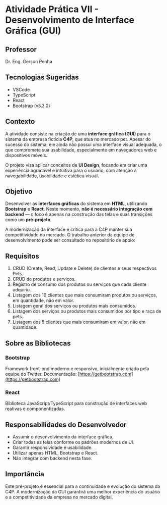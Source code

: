 # Atividade Prática VII - Desenvolvimento de Interface Gráfica (GUI)

## Professor
Dr. Eng. Gerson Penha

## Tecnologias Sugeridas
- VSCode
- TypeScript
- React
- Bootstrap (v5.3.0)

## Contexto

A atividade consiste na criação de uma **interface gráfica (GUI)** para o sistema da empresa fictícia **C4P**, que atua no mercado pet. Apesar do sucesso do sistema, ele ainda não possui uma interface visual adequada, o que compromete sua usabilidade, especialmente em navegadores web e dispositivos móveis.

O projeto visa aplicar conceitos de **UI Design**, focando em criar uma experiência agradável e intuitiva para o usuário, com atenção à navegabilidade, usabilidade e estética visual.

## Objetivo

Desenvolver as **interfaces gráficas** do sistema em **HTML**, utilizando **Bootstrap** e **React**. Neste momento, **não é necessário integração com backend** — o foco é apenas na construção das telas e suas transições como um **pré-projeto**.

A modernização da interface é crítica para a C4P manter sua competitividade no mercado. O trabalho anterior da equipe de desenvolvimento pode ser consultado no repositório de apoio:

## Requisitos
1.  CRUD (Create, Read, Update e Delete) de clientes e seus respectivos Pets. 
2.  CRUD de produtos e serviços. 
3.  Registro de consumo dos produtos ou serviços que cada cliente adquiriu. 
4.  Listagem dos 10 clientes que mais consumiram produtos ou serviços, em quantidade, não em valor. 
5.  Listagem geral dos serviços ou produtos mais consumidos. 
6.  Listagem dos serviços ou produtos mais consumidos por tipo e raça de pets. 
7.  Listagem dos 5 clientes que mais consumiram em valor, não em quantidade.

## Sobre as Bibliotecas

### Bootstrap
Framework front-end moderno e responsivo, inicialmente criado pela equipe do Twitter. Documentação: [https://getbootstrap.com](https://getbootstrap.com)

### React
Biblioteca JavaScript/TypeScript para construção de interfaces web reativas e componentizadas.

## Responsabilidades do Desenvolvedor

- Assumir o desenvolvimento da interface gráfica.
- Criar todas as telas conforme os padrões modernos de UI.
- Garantir responsividade e usabilidade.
- Utilizar apenas HTML, Bootstrap e React.
- Não integrar com backend nesta fase.

## Importância

Este pré-projeto é essencial para a continuidade e evolução do sistema da C4P. A modernização da GUI garantirá uma melhor experiência do usuário e a competitividade da empresa no mercado digital.
